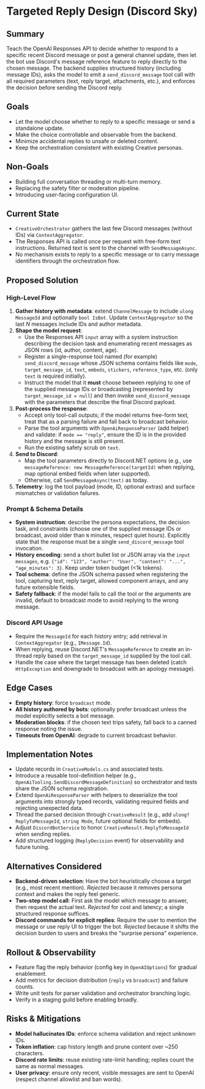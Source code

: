 # Targeted Reply Design (Discord Sky)

## Summary
Teach the OpenAI Responses API to decide whether to respond to a specific recent Discord message or post a general channel update, then let the bot use Discord's message reference feature to reply directly to the chosen message. The backend supplies structured history (including message IDs), asks the model to emit a `send_discord_message` tool call with all required parameters (text, reply target, attachments, etc.), and enforces the decision before sending the Discord reply.

## Goals
- Let the model choose whether to reply to a specific message or send a standalone update.
- Make the choice controllable and observable from the backend.
- Minimize accidental replies to unsafe or deleted content.
- Keep the orchestration consistent with existing Creative personas.

## Non-Goals
- Building full conversation threading or multi-turn memory.
- Replacing the safety filter or moderation pipeline.
- Introducing user-facing configuration UI.

## Current State
- `CreativeOrchestrator` gathers the last few Discord messages (without IDs) via `ContextAggregator`.
- The Responses API is called once per request with free-form text instructions. Returned text is sent to the channel with `SendMessageAsync`.
- No mechanism exists to reply to a specific message or to carry message identifiers through the orchestration flow.

## Proposed Solution

### High-Level Flow
1. **Gather history with metadata**: extend `ChannelMessage` to include `ulong MessageId` and optionally `bool IsBot`. Update `ContextAggregator` so the last *N* messages include IDs and author metadata.
2. **Shape the model request**:
   - Use the Responses API `input` array with a system instruction describing the decision task and enumerating recent messages as JSON rows (id, author, content, age).
   - Register a single-response tool named (for example) `send_discord_message` whose JSON schema contains fields like `mode`, `target_message_id`, `text`, `embeds`, `stickers`, `reference_type`, etc. (only `text` is required initially).
   - Instruct the model that it **must** choose between replying to one of the supplied message IDs or broadcasting (represented by `target_message_id = null`) and then invoke `send_discord_message` with the parameters that describe the final Discord payload.
3. **Post-process the response**:
   - Accept only tool-call outputs; if the model returns free-form text, treat that as a parsing failure and fall back to broadcast behavior.
   - Parse the tool arguments with `OpenAiResponseParser` (add helper) and validate: if `mode == "reply"`, ensure the ID is in the provided history and the message is still present.
   - Run the existing safety scrub on `text`.
4. **Send to Discord**:
   - Map the tool parameters directly to Discord.NET options (e.g., use `messageReference: new MessageReference(targetId)` when replying, map optional embed fields when later supported).
   - Otherwise, call `SendMessageAsync(text)` as today.
5. **Telemetry**: log the tool payload (mode, ID, optional extras) and surface mismatches or validation failures.

### Prompt & Schema Details
- **System instruction**: describe the persona expectations, the decision task, and constraints (choose one of the supplied message IDs or broadcast, avoid older than `N` minutes, respect quiet hours). Explicitly state that the response must be a single `send_discord_message` tool invocation.
- **History encoding**: send a short bullet list or JSON array via the `input` `messages`, e.g. `{"id": "123", "author": "User", "content": "...", "age_minutes": 3}`. Keep under token budget (<1k tokens).
- **Tool schema**: define the JSON schema passed when registering the tool, capturing text, reply target, allowed component arrays, and any future extensible fields.
- **Safety fallback**: if the model fails to call the tool or the arguments are invalid, default to broadcast mode to avoid replying to the wrong message.

### Discord API Usage
- Require the `MessageId` for each history entry; add retrieval in `ContextAggregator` (e.g., `IMessage.Id`).
- When replying, reuse Discord.NET's `MessageReference` to create an in-thread reply based on the `target_message_id` supplied by the tool call.
- Handle the case where the target message has been deleted (catch `HttpException` and downgrade to broadcast with an apology message).

## Edge Cases
- **Empty history**: force `broadcast` mode.
- **All history authored by bots**: optionally prefer broadcast unless the model explicitly selects a bot message.
- **Moderation blocks**: if the chosen text trips safety, fall back to a canned response noting the issue.
- **Timeouts from OpenAI**: degrade to current broadcast behavior.

## Implementation Notes
- Update records in `CreativeModels.cs` and associated tests.
- Introduce a reusable tool-definition helper (e.g., `OpenAiTooling.SendDiscordMessageDefinition`) so orchestrator and tests share the JSON schema registration.
- Extend `OpenAiResponseParser` with helpers to deserialize the tool arguments into strongly typed records, validating required fields and rejecting unexpected data.
- Thread the parsed decision through `CreativeResult` (e.g., add `ulong? ReplyToMessageId`, `string Mode`, future optional fields for embeds).
- Adjust `DiscordBotService` to honor `CreativeResult.ReplyToMessageId` when sending replies.
- Add structured logging (`ReplyDecision` event) for observability and future tuning.

## Alternatives Considered
- **Backend-driven selection**: Have the bot heuristically choose a target (e.g., most recent mention). *Rejected* because it removes persona context and makes the reply feel generic.
- **Two-step model call**: First ask the model which message to answer, then request the actual text. *Rejected* for cost and latency; a single structured response suffices.
- **Discord commands for explicit replies**: Require the user to mention the message or use reply UI to trigger the bot. *Rejected* because it shifts the decision burden to users and breaks the "surprise persona" experience.

## Rollout & Observability
- Feature flag the reply behavior (config key in `OpenAIOptions`) for gradual enablement.
- Add metrics for decision distribution (`reply` vs `broadcast`) and failure counts.
- Write unit tests for parser validation and orchestrator branching logic.
- Verify in a staging guild before enabling broadly.

## Risks & Mitigations
- **Model hallucinates IDs**: enforce schema validation and reject unknown IDs.
- **Token inflation**: cap history length and prune content over ~250 characters.
- **Discord rate limits**: reuse existing rate-limit handling; replies count the same as normal messages.
- **User privacy**: ensure only recent, visible messages are sent to OpenAI (respect channel allowlist and ban words).
